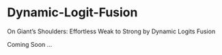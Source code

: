 # Dynamic-Logit-Fusion
On Giant’s Shoulders: Effortless Weak to Strong by Dynamic Logits Fusion

Coming Soon ...
